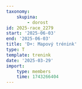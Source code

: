 ```yaml
---
taxonomy:
    skupina:
        - dorost
id: 2025-race_2279
start: '2025-06-03'
end: '2025-06-03'
title: 'D+: Mapový trénink'
type: T
template: trenink
date: '2025-03-29'
import:
    type: members
    time: 1743266404
---
```


